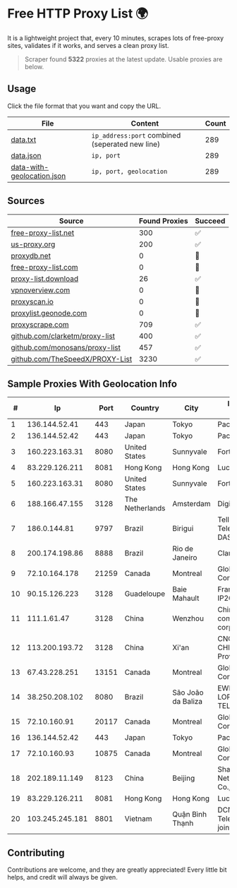 
# Free HTTP Proxy List 🌍

It is a lightweight project that, every 10 minutes, scrapes lots of free-proxy sites, validates if it works, and serves a clean proxy list.


> Scraper found **5322** proxies at the latest update. Usable proxies are below.

## Usage

Click the file format that you want and copy the URL.


|File|Content|Count|
|----|-------|-----|
|[data.txt](https://raw.githubusercontent.com/themiralay/Proxy-List-World/master/data.txt)|`ip_address:port` combined (seperated new line)|289|
|[data.json](https://raw.githubusercontent.com/themiralay/Proxy-List-World/master/data.json)|`ip, port`|289|
|[data-with-geolocation.json](https://raw.githubusercontent.com/themiralay/Proxy-List-World/master/data-with-geolocation.json)|`ip, port, geolocation`|289|

## Sources

|Source|Found Proxies|Succeed|
|------|-------------|-------|
|[free-proxy-list.net](https://free-proxy-list.net)|300|✅|
|[us-proxy.org](https://www.us-proxy.org)|200|✅|
|[proxydb.net](http://proxydb.net)|0|🚫|
|[free-proxy-list.com](https://free-proxy-list.com/?page=&port=&type%5B%5D=http&type%5B%5D=https&up_time=0&search=Search)|0|🚫|
|[proxy-list.download](https://www.proxy-list.download/HTTP)|26|✅|
|[vpnoverview.com](https://vpnoverview.com/privacy/anonymous-browsing/free-proxy-servers)|0|🚫|
|[proxyscan.io](https://www.proxyscan.io)|0|🚫|
|[proxylist.geonode.com](https://proxylist.geonode.com/api/proxy-list?limit=300&page=1&sort_by=lastChecked&sort_type=desc&protocols=http,https)|0|🚫|
|[proxyscrape.com](https://api.proxyscrape.com/v2/?request=displayproxies&protocol=http&timeout=10000&country=all&ssl=all&anonymity=all)|709|✅|
|[github.com/clarketm/proxy-list](https://raw.githubusercontent.com/clarketm/proxy-list/master/proxy-list-raw.txt)|400|✅|
|[github.com/monosans/proxy-list](https://raw.githubusercontent.com/monosans/proxy-list/main/proxies/http.txt)|457|✅|
|[github.com/TheSpeedX/PROXY-List](https://raw.githubusercontent.com/TheSpeedX/PROXY-List/master/http.txt)|3230|✅|


## Sample Proxies With Geolocation Info

|#|Ip|Port|Country|City|Internet Service Provider|
|-|--|----|-------|----|-------------------------|
|1|136.144.52.41|443|Japan|Tokyo|Packet Host, Inc.|
|2|136.144.52.42|443|Japan|Tokyo|Packet Host, Inc.|
|3|160.223.163.31|8080|United States|Sunnyvale|Fortinet Inc.|
|4|83.229.126.211|8081|Hong Kong|Hong Kong|Lucidacloud Limited|
|5|160.223.163.31|8080|United States|Sunnyvale|Fortinet Inc.|
|6|188.166.47.155|3128|The Netherlands|Amsterdam|DigitalOcean, LLC|
|7|186.0.144.81|9797|Brazil|Birigui|Tellius Telecomunicacoes DAS Americas Ltda|
|8|200.174.198.86|8888|Brazil|Rio de Janeiro|Claro S.A|
|9|72.10.164.178|21259|Canada|Montreal|GloboTech Communications|
|10|90.15.126.223|3128|Guadeloupe|Baie Mahault|France Telecom IP2000-ADSL-BAS|
|11|111.1.61.47|3128|China|Wenzhou|China Mobile communications corporation|
|12|113.200.193.72|3128|China|Xi'an|CNC Group CHINA169 Shannxi Province Network|
|13|67.43.228.251|13151|Canada|Montreal|GloboTech Communications|
|14|38.250.208.102|8080|Brazil|São João da Baliza|EWERTON DA SILVA LOPES TELECOMUNICAÇÕES|
|15|72.10.160.91|20117|Canada|Montreal|GloboTech Communications|
|16|136.144.52.42|443|Japan|Tokyo|Packet Host, Inc.|
|17|72.10.160.93|10875|Canada|Montreal|GloboTech Communications|
|18|202.189.11.149|8123|China|Beijing|Shandong eshinton Network Technology Co., Ltd.|
|19|83.229.126.211|8081|Hong Kong|Hong Kong|Lucidacloud Limited|
|20|103.245.245.181|8801|Vietnam|Quận Bình Thạnh|DCNET Telecommunication joint stock company|



## Contributing

Contributions are welcome, and they are greatly appreciated! Every
little bit helps, and credit will always be given.

